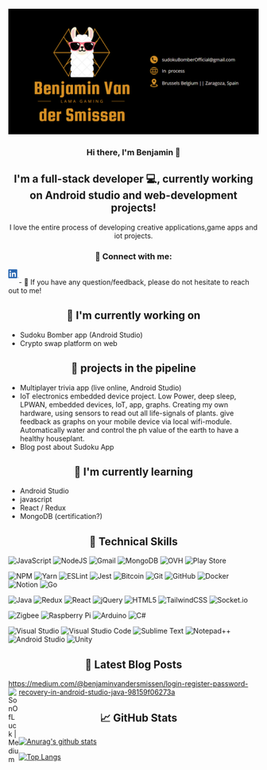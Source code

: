 <p align="center">
  <a href="" target="_blank" rel="noreferrer"><img src="./Photos/Lama-banner.png" alt="my banner"></a>
</p>

<h3 align="center">
Hi there, I'm Benjamin 👋
</h3>
<h2 align="center">
I'm a full-stack developer 💻, currently working on Android studio and web-development projects!
</h2>

<p align="center">
  I love the entire process of developing creative applications,game apps and iot projects.
</p>

<h3 align="center"> 🤝 Connect with me: </h3>
<a href="https://www.linkedin.com/in/benjamin-van-der-smissen/"><img align="left" src="./Photos/LinkedIn.png" alt="SonOfLuck | LinkedIn" width="21px"/></a>
<!-- <a href="https://yushi95.medium.com/"><img align="left" src="https://raw.githubusercontent.com/yushi1007/yushi1007/main/images/medium.svg" alt="Yu Shi | Medium" width="21px"/></a> to create a blog.-->
</br>
- 💬 If you have any question/feedback, please do not hesitate to reach out to me!

<h2 align="center"> 🔭 I'm currently working on </h2>

- Sudoku Bomber app (Android Studio)
- Crypto swap platform on web

<h2 align="center"> 🔭 projects in the pipeline </h2>

- Multiplayer trivia app (live online, Android Studio)
- IoT electronics embedded device project.
  Low Power, deep sleep, LPWAN, embedded devices, IoT, app, graphs.
  Creating my own hardware, using sensors to read out all life-signals of plants. give feedback as graphs on your mobile device via local wifi-module. Automatically water and control the ph value of the earth to have a healthy houseplant.
- Blog post about Sudoku App

<h2 align="center"> 🌱 I'm currently learning </h2>

- Android Studio
- javascript
- React / Redux
- MongoDB (certification?)

<h2 align="center"> 💼 Technical Skills </h2>

![JavaScript](https://img.shields.io/badge/javascript-%23323330.svg?style=for-the-badge&logo=javascript&logoColor=%23F7DF1E)
![NodeJS](https://img.shields.io/badge/node.js-6DA55F?style=for-the-badge&logo=node.js&logoColor=white)
![Gmail](https://img.shields.io/badge/Gmail-D14836?style=for-the-badge&logo=gmail&logoColor=white)
![MongoDB](https://img.shields.io/badge/MongoDB-%234ea94b.svg?style=for-the-badge&logo=mongodb&logoColor=white)
![OVH](https://img.shields.io/badge/ovh-%23123F6D.svg?style=for-the-badge&logo=ovh&logoColor=#123F6D)
![Play Store](https://img.shields.io/badge/Google_Play-414141?style=for-the-badge&logo=google-play&logoColor=white)
</br>

![NPM](https://img.shields.io/badge/NPM-%23000000.svg?style=for-the-badge&logo=npm&logoColor=white)
![Yarn](https://img.shields.io/badge/yarn-%232C8EBB.svg?style=for-the-badge&logo=yarn&logoColor=white)
![ESLint](https://img.shields.io/badge/ESLint-4B3263?style=for-the-badge&logo=eslint&logoColor=white)
![Jest](https://img.shields.io/badge/-jest-%23C21325?style=for-the-badge&logo=jest&logoColor=white)
![Bitcoin](https://img.shields.io/badge/Bitcoin-000?style=for-the-badge&logo=bitcoin&logoColor=white)
![Git](https://img.shields.io/badge/git-%23F05033.svg?style=for-the-badge&logo=git&logoColor=white)
![GitHub](https://img.shields.io/badge/github-%23121011.svg?style=for-the-badge&logo=github&logoColor=white)
![Docker](https://img.shields.io/badge/docker-%230db7ed.svg?style=for-the-badge&logo=docker&logoColor=white)
![Notion](https://img.shields.io/badge/Notion-%23000000.svg?style=for-the-badge&logo=notion&logoColor=white)
![Go](https://img.shields.io/badge/go-%2300ADD8.svg?style=for-the-badge&logo=go&logoColor=white)
</br>

![Java](https://img.shields.io/badge/java-%23ED8B00.svg?style=for-the-badge&logo=java&logoColor=white)
![Redux](https://img.shields.io/badge/redux-%23593d88.svg?style=for-the-badge&logo=redux&logoColor=white)
![React](https://img.shields.io/badge/react-%2320232a.svg?style=for-the-badge&logo=react&logoColor=%2361DAFB)
![jQuery](https://img.shields.io/badge/jquery-%230769AD.svg?style=for-the-badge&logo=jquery&logoColor=white)
![HTML5](https://img.shields.io/badge/html5-%23E34F26.svg?style=for-the-badge&logo=html5&logoColor=white)
![TailwindCSS](https://img.shields.io/badge/tailwindcss-%2338B2AC.svg?style=for-the-badge&logo=tailwind-css&logoColor=white)
![Socket.io](https://img.shields.io/badge/Socket.io-black?style=for-the-badge&logo=socket.io&badgeColor=010101)
</br>

![Zigbee](https://img.shields.io/badge/zigbee-%23EB0443.svg?style=for-the-badge&logo=zigbee&logoColor=white)
![Raspberry Pi](https://img.shields.io/badge/-RaspberryPi-C51A4A?style=for-the-badge&logo=Raspberry-Pi)
![Arduino](https://img.shields.io/badge/-Arduino-00979D?style=for-the-badge&logo=Arduino&logoColor=white)
![C#](https://img.shields.io/badge/c%23-%23239120.svg?style=for-the-badge&logo=c-sharp&logoColor=white)
</br>

![Visual Studio](https://img.shields.io/badge/Visual%20Studio-5C2D91.svg?style=for-the-badge&logo=visual-studio&logoColor=white)
![Visual Studio Code](https://img.shields.io/badge/Visual%20Studio%20Code-0078d7.svg?style=for-the-badge&logo=visual-studio-code&logoColor=white)
![Sublime Text](https://img.shields.io/badge/sublime_text-%23575757.svg?style=for-the-badge&logo=sublime-text&logoColor=important)
![Notepad++](https://img.shields.io/badge/Notepad++-90E59A.svg?style=for-the-badge&logo=notepad%2b%2b&logoColor=black)
![Android Studio](https://img.shields.io/badge/Android%20Studio-3DDC84.svg?style=for-the-badge&logo=android-studio&logoColor=white)
![Unity](https://img.shields.io/badge/unity-%23000000.svg?style=for-the-badge&logo=unity&logoColor=white)
</br>

<h2 align="center"> 📝 Latest Blog Posts </h2>
<a href="https://medium.com/@benjaminvandersmissen/login-register-password-recovery-in-android-studio-java-98159f06273a">https://medium.com/@benjaminvandersmissen/login-register-password-recovery-in-android-studio-java-98159f06273a<img align="left" src="https://img.shields.io/badge/BLOG-Medium-yellow" alt="SonOfLuck | Medium" width="21px"/></a>
<h2 align="center"> 📈 GitHub Stats </h2>

[![Anurag's github stats](https://github-readme-stats.vercel.app/api?username=SonOfLuck)](https://github.com/SonOfLuck)

[![Top Langs](https://github-readme-stats.vercel.app/api/top-langs/?username=SonOfLuck&layout=compact)](https://github.com/SonOfLuck)

<!--
**SonOfLuck/SonOfLuck** is a ✨ _special_ ✨ repository because its `README.md` (this file) appears on your GitHub profile.

Here are some ideas to get you started:

- 🔭 I’m currently working on ...
- 🌱 I’m currently learning ...
- 👯 I’m looking to collaborate on ...
- 🤔 I’m looking for help with ...
- 💬 Ask me about ...
- 📫 How to reach me: ...
- 😄 Pronouns: ...
- ⚡ Fun fact: ...
  -->
